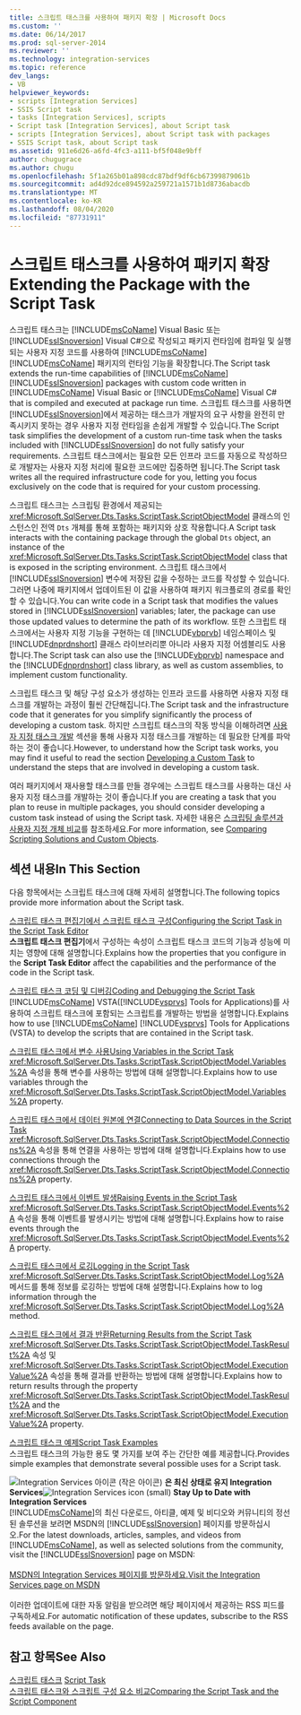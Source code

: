 ```yaml
---
title: 스크립트 태스크를 사용하여 패키지 확장 | Microsoft Docs
ms.custom: ''
ms.date: 06/14/2017
ms.prod: sql-server-2014
ms.reviewer: ''
ms.technology: integration-services
ms.topic: reference
dev_langs:
- VB
helpviewer_keywords:
- scripts [Integration Services]
- SSIS Script task
- tasks [Integration Services], scripts
- Script task [Integration Services], about Script task
- scripts [Integration Services], about Script task with packages
- SSIS Script task, about Script task
ms.assetid: 911e6d26-a6fd-4fc3-a111-bf5f048e9bff
author: chugugrace
ms.author: chugu
ms.openlocfilehash: 5f1a265b01a898cdc87bdf9df6cb67399879061b
ms.sourcegitcommit: ad4d92dce894592a259721a1571b1d8736abacdb
ms.translationtype: MT
ms.contentlocale: ko-KR
ms.lasthandoff: 08/04/2020
ms.locfileid: "87731911"
---
```

# <a name="extending-the-package-with-the-script-task"></a><span data-ttu-id="f6b05-102">스크립트 태스크를 사용하여 패키지 확장</span><span class="sxs-lookup"><span data-stu-id="f6b05-102">Extending the Package with the Script Task</span></span>
  <span data-ttu-id="f6b05-103">스크립트 태스크는 [!INCLUDE[msCoName](../../../includes/msconame-md.md)] Visual Basic 또는 [!INCLUDE[ssISnoversion](../../../includes/ssisnoversion-md.md)] Visual C#으로 작성되고 패키지 런타임에 컴파일 및 실행되는 사용자 지정 코드를 사용하여 [!INCLUDE[msCoName](../../../includes/msconame-md.md)] [!INCLUDE[msCoName](../../../includes/msconame-md.md)] 패키지의 런타임 기능을 확장합니다.</span><span class="sxs-lookup"><span data-stu-id="f6b05-103">The Script task extends the run-time capabilities of [!INCLUDE[msCoName](../../../includes/msconame-md.md)] [!INCLUDE[ssISnoversion](../../../includes/ssisnoversion-md.md)] packages with custom code written in [!INCLUDE[msCoName](../../../includes/msconame-md.md)] Visual Basic or [!INCLUDE[msCoName](../../../includes/msconame-md.md)] Visual C# that is compiled and executed at package run time.</span></span> <span data-ttu-id="f6b05-104">스크립트 태스크를 사용하면 [!INCLUDE[ssISnoversion](../../../includes/ssisnoversion-md.md)]에서 제공하는 태스크가 개발자의 요구 사항을 완전히 만족시키지 못하는 경우 사용자 지정 런타임을 손쉽게 개발할 수 있습니다.</span><span class="sxs-lookup"><span data-stu-id="f6b05-104">The Script task simplifies the development of a custom run-time task when the tasks included with [!INCLUDE[ssISnoversion](../../../includes/ssisnoversion-md.md)] do not fully satisfy your requirements.</span></span> <span data-ttu-id="f6b05-105">스크립트 태스크에서는 필요한 모든 인프라 코드를 자동으로 작성하므로 개발자는 사용자 지정 처리에 필요한 코드에만 집중하면 됩니다.</span><span class="sxs-lookup"><span data-stu-id="f6b05-105">The Script task writes all the required infrastructure code for you, letting you focus exclusively on the code that is required for your custom processing.</span></span>  
  
 <span data-ttu-id="f6b05-106">스크립트 태스크는 스크립팅 환경에서 제공되는 <xref:Microsoft.SqlServer.Dts.Tasks.ScriptTask.ScriptObjectModel> 클래스의 인스턴스인 전역 `Dts` 개체를 통해 포함하는 패키지와 상호 작용합니다.</span><span class="sxs-lookup"><span data-stu-id="f6b05-106">A Script task interacts with the containing package through the global `Dts` object, an instance of the <xref:Microsoft.SqlServer.Dts.Tasks.ScriptTask.ScriptObjectModel> class that is exposed in the scripting environment.</span></span> <span data-ttu-id="f6b05-107">스크립트 태스크에서 [!INCLUDE[ssISnoversion](../../../includes/ssisnoversion-md.md)] 변수에 저장된 값을 수정하는 코드를 작성할 수 있습니다. 그러면 나중에 패키지에서 업데이트된 이 값을 사용하여 패키지 워크플로의 경로를 확인할 수 있습니다.</span><span class="sxs-lookup"><span data-stu-id="f6b05-107">You can write code in a Script task that modifies the values stored in [!INCLUDE[ssISnoversion](../../../includes/ssisnoversion-md.md)] variables; later, the package can use those updated values to determine the path of its workflow.</span></span> <span data-ttu-id="f6b05-108">또한 스크립트 태스크에서는 사용자 지정 기능을 구현하는 데 [!INCLUDE[vbprvb](../../../includes/vbprvb-md.md)] 네임스페이스 및 [!INCLUDE[dnprdnshort](../../../includes/dnprdnshort-md.md)] 클래스 라이브러리뿐 아니라 사용자 지정 어셈블리도 사용합니다.</span><span class="sxs-lookup"><span data-stu-id="f6b05-108">The Script task can also use the [!INCLUDE[vbprvb](../../../includes/vbprvb-md.md)] namespace and the [!INCLUDE[dnprdnshort](../../../includes/dnprdnshort-md.md)] class library, as well as custom assemblies, to implement custom functionality.</span></span>  
  
 <span data-ttu-id="f6b05-109">스크립트 태스크 및 해당 구성 요소가 생성하는 인프라 코드를 사용하면 사용자 지정 태스크를 개발하는 과정이 훨씬 간단해집니다.</span><span class="sxs-lookup"><span data-stu-id="f6b05-109">The Script task and the infrastructure code that it generates for you simplify significantly the process of developing a custom task.</span></span> <span data-ttu-id="f6b05-110">하지만 스크립트 태스크의 작동 방식을 이해하려면 [사용자 지정 태스크 개발](../../extending-packages-custom-objects/task/developing-a-custom-task.md) 섹션을 통해 사용자 지정 태스크를 개발하는 데 필요한 단계를 파악하는 것이 좋습니다.</span><span class="sxs-lookup"><span data-stu-id="f6b05-110">However, to understand how the Script task works, you may find it useful to read the section [Developing a Custom Task](../../extending-packages-custom-objects/task/developing-a-custom-task.md) to understand the steps that are involved in developing a custom task.</span></span>  
  
 <span data-ttu-id="f6b05-111">여러 패키지에서 재사용할 태스크를 만들 경우에는 스크립트 태스크를 사용하는 대신 사용자 지정 태스크를 개발하는 것이 좋습니다.</span><span class="sxs-lookup"><span data-stu-id="f6b05-111">If you are creating a task that you plan to reuse in multiple packages, you should consider developing a custom task instead of using the Script task.</span></span> <span data-ttu-id="f6b05-112">자세한 내용은 [스크립팅 솔루션과 사용자 지정 개체 비교](../comparing-scripting-solutions-and-custom-objects.md)를 참조하세요.</span><span class="sxs-lookup"><span data-stu-id="f6b05-112">For more information, see [Comparing Scripting Solutions and Custom Objects](../comparing-scripting-solutions-and-custom-objects.md).</span></span>  
  
## <a name="in-this-section"></a><span data-ttu-id="f6b05-113">섹션 내용</span><span class="sxs-lookup"><span data-stu-id="f6b05-113">In This Section</span></span>  
 <span data-ttu-id="f6b05-114">다음 항목에서는 스크립트 태스크에 대해 자세히 설명합니다.</span><span class="sxs-lookup"><span data-stu-id="f6b05-114">The following topics provide more information about the Script task.</span></span>  
  
 [<span data-ttu-id="f6b05-115">스크립트 태스크 편집기에서 스크립트 태스크 구성</span><span class="sxs-lookup"><span data-stu-id="f6b05-115">Configuring the Script Task in the Script Task Editor</span></span>](configuring-the-script-task-in-the-script-task-editor.md)  
 <span data-ttu-id="f6b05-116">**스크립트 태스크 편집기**에서 구성하는 속성이 스크립트 태스크 코드의 기능과 성능에 미치는 영향에 대해 설명합니다.</span><span class="sxs-lookup"><span data-stu-id="f6b05-116">Explains how the properties that you configure in the **Script Task Editor** affect the capabilities and the performance of the code in the Script task.</span></span>  
  
 [<span data-ttu-id="f6b05-117">스크립트 태스크 코딩 및 디버깅</span><span class="sxs-lookup"><span data-stu-id="f6b05-117">Coding and Debugging the Script Task</span></span>](../../control-flow/script-task.md)  
 <span data-ttu-id="f6b05-118">[!INCLUDE[msCoName](../../../includes/msconame-md.md)] VSTA([!INCLUDE[vsprvs](../../../includes/vsprvs-md.md)] Tools for Applications)를 사용하여 스크립트 태스크에 포함되는 스크립트를 개발하는 방법을 설명합니다.</span><span class="sxs-lookup"><span data-stu-id="f6b05-118">Explains how to use [!INCLUDE[msCoName](../../../includes/msconame-md.md)] [!INCLUDE[vsprvs](../../../includes/vsprvs-md.md)] Tools for Applications (VSTA) to develop the scripts that are contained in the Script task.</span></span>  
  
 [<span data-ttu-id="f6b05-119">스크립트 태스크에서 변수 사용</span><span class="sxs-lookup"><span data-stu-id="f6b05-119">Using Variables in the Script Task</span></span>](using-variables-in-the-script-task.md)  
 <span data-ttu-id="f6b05-120"><xref:Microsoft.SqlServer.Dts.Tasks.ScriptTask.ScriptObjectModel.Variables%2A> 속성을 통해 변수를 사용하는 방법에 대해 설명합니다.</span><span class="sxs-lookup"><span data-stu-id="f6b05-120">Explains how to use variables through the <xref:Microsoft.SqlServer.Dts.Tasks.ScriptTask.ScriptObjectModel.Variables%2A> property.</span></span>  
  
 [<span data-ttu-id="f6b05-121">스크립트 태스크에서 데이터 원본에 연결</span><span class="sxs-lookup"><span data-stu-id="f6b05-121">Connecting to Data Sources in the Script Task</span></span>](connecting-to-data-sources-in-the-script-task.md)  
 <span data-ttu-id="f6b05-122"><xref:Microsoft.SqlServer.Dts.Tasks.ScriptTask.ScriptObjectModel.Connections%2A> 속성을 통해 연결을 사용하는 방법에 대해 설명합니다.</span><span class="sxs-lookup"><span data-stu-id="f6b05-122">Explains how to use connections through the <xref:Microsoft.SqlServer.Dts.Tasks.ScriptTask.ScriptObjectModel.Connections%2A> property.</span></span>  
  
 [<span data-ttu-id="f6b05-123">스크립트 태스크에서 이벤트 발생</span><span class="sxs-lookup"><span data-stu-id="f6b05-123">Raising Events in the Script Task</span></span>](raising-events-in-the-script-task.md)  
 <span data-ttu-id="f6b05-124"><xref:Microsoft.SqlServer.Dts.Tasks.ScriptTask.ScriptObjectModel.Events%2A> 속성을 통해 이벤트를 발생시키는 방법에 대해 설명합니다.</span><span class="sxs-lookup"><span data-stu-id="f6b05-124">Explains how to raise events through the <xref:Microsoft.SqlServer.Dts.Tasks.ScriptTask.ScriptObjectModel.Events%2A> property.</span></span>  
  
 [<span data-ttu-id="f6b05-125">스크립트 태스크에서 로깅</span><span class="sxs-lookup"><span data-stu-id="f6b05-125">Logging in the Script Task</span></span>](logging-in-the-script-task.md)  
 <span data-ttu-id="f6b05-126"><xref:Microsoft.SqlServer.Dts.Tasks.ScriptTask.ScriptObjectModel.Log%2A> 메서드를 통해 정보를 로깅하는 방법에 대해 설명합니다.</span><span class="sxs-lookup"><span data-stu-id="f6b05-126">Explains how to log information through the <xref:Microsoft.SqlServer.Dts.Tasks.ScriptTask.ScriptObjectModel.Log%2A> method.</span></span>  
  
 [<span data-ttu-id="f6b05-127">스크립트 태스크에서 결과 반환</span><span class="sxs-lookup"><span data-stu-id="f6b05-127">Returning Results from the Script Task</span></span>](returning-results-from-the-script-task.md)  
 <span data-ttu-id="f6b05-128"><xref:Microsoft.SqlServer.Dts.Tasks.ScriptTask.ScriptObjectModel.TaskResult%2A> 속성 및 <xref:Microsoft.SqlServer.Dts.Tasks.ScriptTask.ScriptObjectModel.ExecutionValue%2A> 속성을 통해 결과를 반환하는 방법에 대해 설명합니다.</span><span class="sxs-lookup"><span data-stu-id="f6b05-128">Explains how to return results through the property <xref:Microsoft.SqlServer.Dts.Tasks.ScriptTask.ScriptObjectModel.TaskResult%2A> and the <xref:Microsoft.SqlServer.Dts.Tasks.ScriptTask.ScriptObjectModel.ExecutionValue%2A> property.</span></span>  
  
 [<span data-ttu-id="f6b05-129">스크립트 태스크 예제</span><span class="sxs-lookup"><span data-stu-id="f6b05-129">Script Task Examples</span></span>](../../extending-packages-scripting-task-examples/script-task-examples.md)  
 <span data-ttu-id="f6b05-130">스크립트 태스크의 가능한 용도 몇 가지를 보여 주는 간단한 예를 제공합니다.</span><span class="sxs-lookup"><span data-stu-id="f6b05-130">Provides simple examples that demonstrate several possible uses for a Script task.</span></span>  
  
<span data-ttu-id="f6b05-131">![Integration Services 아이콘 (작은 아이콘)](../../media/dts-16.gif "Integration Services 아이콘(작은 아이콘)")  **은 최신 상태로 유지 Integration Services**</span><span class="sxs-lookup"><span data-stu-id="f6b05-131">![Integration Services icon (small)](../../media/dts-16.gif "Integration Services icon (small)")  **Stay Up to Date with Integration Services**</span></span><br /> <span data-ttu-id="f6b05-132">[!INCLUDE[msCoName](../../../includes/msconame-md.md)]의 최신 다운로드, 아티클, 예제 및 비디오와 커뮤니티의 정선된 솔루션을 보려면 MSDN의 [!INCLUDE[ssISnoversion](../../../includes/ssisnoversion-md.md)] 페이지를 방문하십시오.</span><span class="sxs-lookup"><span data-stu-id="f6b05-132">For the latest downloads, articles, samples, and videos from [!INCLUDE[msCoName](../../../includes/msconame-md.md)], as well as selected solutions from the community, visit the [!INCLUDE[ssISnoversion](../../../includes/ssisnoversion-md.md)] page on MSDN:</span></span><br /><br /> [<span data-ttu-id="f6b05-133">MSDN의 Integration Services 페이지를 방문하세요.</span><span class="sxs-lookup"><span data-stu-id="f6b05-133">Visit the Integration Services page on MSDN</span></span>](https://go.microsoft.com/fwlink/?LinkId=136655)<br /><br /> <span data-ttu-id="f6b05-134">이러한 업데이트에 대한 자동 알림을 받으려면 해당 페이지에서 제공하는 RSS 피드를 구독하세요.</span><span class="sxs-lookup"><span data-stu-id="f6b05-134">For automatic notification of these updates, subscribe to the RSS feeds available on the page.</span></span>  
  
## <a name="see-also"></a><span data-ttu-id="f6b05-135">참고 항목</span><span class="sxs-lookup"><span data-stu-id="f6b05-135">See Also</span></span>  
 <span data-ttu-id="f6b05-136">[스크립트 태스크](../../control-flow/script-task.md) </span><span class="sxs-lookup"><span data-stu-id="f6b05-136">[Script Task](../../control-flow/script-task.md) </span></span>  
 [<span data-ttu-id="f6b05-137">스크립트 태스크와 스크립트 구성 요소 비교</span><span class="sxs-lookup"><span data-stu-id="f6b05-137">Comparing the Script Task and the Script Component</span></span>](../../extending-packages-scripting/comparing-the-script-task-and-the-script-component.md)  
  
  
